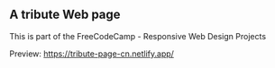 ## A tribute Web page

This is part of the FreeCodeCamp - Responsive Web Design Projects

Preview: https://tribute-page-cn.netlify.app/
